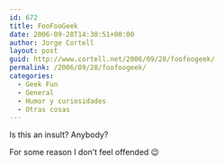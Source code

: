 ```yaml
---
id: 672
title: FooFooGeek
date: 2006-09-28T14:30:51+00:00
author: Jorge Cortell
layout: post
guid: http://www.cortell.net/2006/09/28/foofoogeek/
permalink: /2006/09/28/foofoogeek/
categories:
  - Geek Fun
  - General
  - Humor y curiosidades
  - Otras cosas
---
```

Is this an insult? Anybody?

For some reason I don&#8217;t feel offended 😉